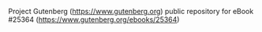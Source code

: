 Project Gutenberg (https://www.gutenberg.org) public repository for eBook #25364 (https://www.gutenberg.org/ebooks/25364)
